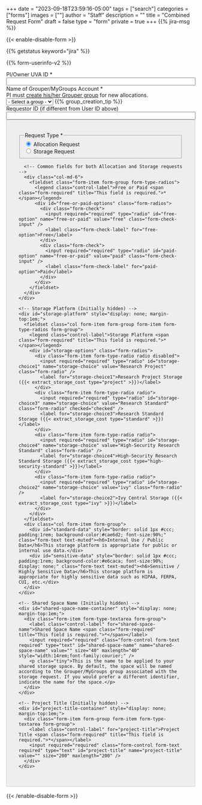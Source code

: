 +++
date = "2023-09-18T23:59:16-05:00"
tags = ["search"]
categories = ["forms"]
images = [""]
author = "Staff"
description = ""
title = "Combined Request Form"
draft = false
type = "form"
private = true
+++
{{% jira-msg %}}
<form action="https://uvarc-api.pods.uvarc.io/rest/general-support-request/" method="post" id="combined-request-form" class="needs-validation" novalidate accept-charset="UTF-8">
{{< enable-disable-form >}}
<div class="alert" id="response_message" role="alert" style="padding-bottom:0px;">
  <p id="form_post_response"></p>
</div>
<div>
  <input type="hidden" id="category" name="category" value="">
  <input type="hidden" id="allocation_type" name="Allocation Type" value="Combined Allocation and Storage Request">
  <input type="hidden" id="request_title" name="request_title" value="Combined Request: Allocation or Storage" />

  {{% getstatus keyword="jira" %}}

  {{% form-userinfo-v2 %}}

  <!-- Requestor Information -->
  <div class="form-item form-group form-type-textfield form-group">
    <label class="control-label" for="pi-uva-id">PI/Owner UVA ID <span class="form-required" title="This field is required.">*</span></label>
    <input required="required" class="form-control form-text required" type="text" id="pi-uva-id" name="pi-uva-id" value="" size="60" maxlength="128" />
  </div>
  <div class="form-item form-group form-item form-type-select form-group"> 
    <label class="control-label" for="mygroups-group">Name of Grouper/MyGroups Account <span class="form-required" title="This field is required.">*</span></label>
    <span style="font-weight:normal;"><br />PI must <a href="https://in.virginia.edu/how-to-request-group" target="_new">create his/her Grouper group</a> for new allocations.</span>
    <select required="required" class="form-control form-select required" id="mygroups-group" name="mygroups-group">
      <option value="">- Select a group -</option>
    </select>
    {{% group_creation_tip %}}
  </div>
  <div class="form-item form-group form-type-textfield form-group">
    <label class="control-label" for="requestor-id">Requestor ID (if different from User ID above)</label>
    <input class="form-control form-text" type="text" id="requestor-id" name="requestor-id" value="" size="60" maxlength="128" />
  </div>
  <div class="container" style="padding:2rem;background-color:#eee;border:solid 1px #ccc;margin-bottom:1rem;">
    <div class="row">
      <!-- Request Type selection -->
      <div class="col-md-6">
        <fieldset class="form-item form-group form-type-radios">
          <legend class="control-label">Request Type <span class="form-required" title="This field is required.">*</span></legend>
          <div id="request-type-options" class="form-radios">
            <div class="form-check">
              <input required="required" type="radio" id="request-type-allocation" name="request-type" value="allocation" class="form-check-input" checked="checked" />
              <label class="form-check-label" for="request-type-allocation">Allocation Request</label>
            </div>
            <div class="form-check">
              <input required="required" type="radio" id="request-type-storage" name="request-type" value="storage" class="form-check-input" />
              <label class="form-check-label" for="request-type-storage">Storage Request</label>
            </div>
          </div>
        </fieldset>
      </div>

      <!-- Common fields for both Allocation and Storage requests -->
      <div class="col-md-6">
        <fieldset class="form-item form-group form-type-radios">
          <legend class="control-label">Free or Paid <span class="form-required" title="This field is required.">*</span></legend>
          <div id="free-or-paid-options" class="form-radios">
            <div class="form-check">
              <input required="required" type="radio" id="free-option" name="free-or-paid" value="free" class="form-check-input" />
              <label class="form-check-label" for="free-option">Free</label>
            </div>
            <div class="form-check">
              <input required="required" type="radio" id="paid-option" name="free-or-paid" value="paid" class="form-check-input" />
              <label class="form-check-label" for="paid-option">Paid</label>
            </div>
          </div>
        </fieldset>
      </div>
    </div>
  </div>

  <!-- Allocation Request Fields -->
  <div id="allocation-fields" style="display: none; margin-top:1em; padding:2rem;background-color:#eee;border:solid 1px #ccc;">
    <h3>Allocation Request</h3> 
    <hr size="1" />
    <fieldset class="form-item form-group form-type-radios form-group">
      <legend class="control-label">New or Renewal <span class="form-required" title="This field is required.">*</span></legend>
      <div class="row">
        <div id="new-or-renewal-options" class="form-radios col">
          <div class="form-item form-type-radio radio">
            <input required="required" type="radio" id="new-or-renewal-1" name="new-or-renewal" value="new" checked="checked" class="form-radio" />
            <label class="control-label" for="new-or-renewal-1">New</label>
          </div>
          <div class="form-item form-type-radio radio">
            <input required="required" type="radio" id="new-or-renewal-2" name="new-or-renewal" value="renewal" class="form-radio" />
            <label class="control-label" for="new-or-renewal-2">Renewal</label>
          </div>
        </div>
        <div class="help-block col">If this is your first request, select New. Otherwise select Renewal.</div>
      </div>
    </fieldset>
    
    <!-- Project Name for New Allocation (Initially hidden) -->
    <div id="new-project-name-container" style="display: none; margin-top:1em;">
      <div class="form-item form-group form-type-textfield form-group">
        <label class="control-label" for="new-project-name">Project Name <span class="form-required" title="This field is required.">*</span></label>
        <input required="required" class="form-control form-text required" type="text" id="new-project-name" name="new-project-name" value="" size="60" maxlength="128" />
      </div>
    </div>

    <!-- Existing Projects for Renewal (Initially hidden) -->
    <div id="existing-projects-allocation" style="display: none; margin-top:1em;">
      <fieldset>
        <legend class="control-label">Select Existing Project <span class="form-required" title="This field is required.">*</span></legend>
        <table class="table table-bordered table-hover">
          <thead>
            <tr>
              <th>Select</th>
              <th>Project Name</th>
              <th>Number of SUs</th>
              <th>Data Science Capstone</th>
            </tr>
          </thead>
          <tbody>
            <tr class="project-row" data-project="project1">
              <td>
                <input type="radio" id="project1-allocation" name="existing-project-allocation" value="project1" class="form-radio project-select">
              </td>
              <td><label for="project1-allocation">Project 1</label></td>
              <td>50,000</td>
              <td>Yes</td>
            </tr>
            <tr class="project-row" data-project="project2">
              <td>
                <input type="radio" id="project2-allocation" name="existing-project-allocation" value="project2" class="form-radio project-select">
              </td>
              <td><label for="project2-allocation">Project 2</label></td>
              <td>100,000</td>
              <td>No</td>
            </tr>
            <tr class="project-row" data-project="project3">
              <td>
                <input type="radio" id="project3-allocation" name="existing-project-allocation" value="project3" class="form-radio project-select">
              </td>
              <td><label for="project3-allocation">Project 3</label></td>
              <td>75,000</td>
              <td>Yes</td>
            </tr>
          </tbody>
        </table>
      </fieldset>
    </div>

    <!-- School of Data Science Capstone project field -->
    <div id="capstone-project-container" style="display: none; margin-top:1em;">
      <fieldset class="form-item form-group form-type-radios form-group">
        <legend class="control-label">Is this allocation for a School of Data Science Capstone project? <span class="form-required" title="This field is required.">*</span></legend>
        <div class="row">
          <div id="for-capstone" class="form-radios col">
            <div class="form-item form-type-radio radio">
              <input required="required" type="radio" id="for-capstone-yes" name="for-capstone" value="yes" class="form-radio" />
              <label class="control-label" for="for-capstone-yes">Yes</label>
            </div>
            <div class="form-item form-type-radio radio">
              <input required="required" type="radio" id="for-capstone-no" name="for-capstone" value="no" checked="checked" class="form-radio" />
              <label class="control-label" for="for-capstone-no">No</label>
            </div>
          </div>
        </div>
      </fieldset>
    </div>

    <div class="form-item form-type-textarea form-group"> 
      <label class="control-label" id="new-descr" for="project-description">Description of Research Project <span class="form-required" title="This field is required.">*</span></label>
      <label class="control-label" id="renewal-descr" for="project-description" style="display: none; margin-top:1em;">Briefly describe how you have used Rivanna/Afton in your research. Please include conference presentations, journal articles, other publications, or grant proposals that cite Rivanna. <span class="form-required" title="This field is required.">*</span></label>
      <div class="form-textarea-wrapper resizable"><textarea required="required" class="form-control form-textarea required" id="project-description" name="project-description" cols="60" rows="8"></textarea>
      </div>
    </div>
  </div>

  <!-- Storage Request Fields -->
  <div id="storage-fields" style="display: none; margin-top:1em; padding:2rem;background-color:#eee;border:solid 1px #ccc;">
    <h3>Storage Request</h3>
    <hr size="1" />
    <div class="row">
      <div class="col form-item form-group form-item form-type-radios form-group">
        <fieldset>
          <legend class="control-label">New or Change Existing<span class="form-required" title="This field is required.">*</span></legend>
          <div id="type-of-request" class="form-radios">
            <div class="form-item form-type-radio radio">
              <input required="required" type="radio" id="type-of-request-new" name="type-of-request" value="new-storage" class="form-radio">
              <label for="type-of-request-new">Create new storage share</label>
            </div>
            <div class="form-item form-type-radio radio">
              <input required="required" type="radio" id="type-of-request-increase" name="type-of-request" value="increase-storage" class="form-radio">
              <label for="type-of-request-increase">Increase size of existing share</label>
            </div>
            <div class="form-item form-type-radio radio">
              <input required="required" type="radio" id="type-of-request-decrease" name="type-of-request" value="decrease-storage" class="form-radio">
              <label for="type-of-request-decrease">Decrease size of existing share</label>
            </div>
            <div class="form-item form-type-radio radio">
              <input required="required" type="radio" id="type-of-request-retire" name="type-of-request" value="retire-storage" class="form-radio">
              <label for="type-of-request-retire">Retire existing share</label>
            </div>
          </div>
        </fieldset>
      </div>
      <div class="col form-item form-group">
        <label class="control-label" for="capacity">Space (TB) <span class="form-required" title="This field is required.">*</span></label>
        <input class="form-control required" type="number" min="1" max="200" required="required" id="capacity" name="capacity" value="0" style="width:8rem;">
        <p class="tiny">The size of storage to be created/retired, or the amount of the increase/decrease to your storage. Specify in 1TB increments.</p>
      </div>
    </div>

    <!-- Existing Projects for Storage (Initially hidden) -->
    <div id="existing-projects-storage" style="display: none; margin-top:1em;">
      <fieldset>
        <legend class="control-label">Select Existing Project <span class="form-required" title="This field is required.">*</span></legend>
        <table class="table table-bordered table-hover">
          <thead>
            <tr>
              <th>Select</th>
              <th>Project Name</th>
              <th>Shared Allocation Space</th>
              <th>Current Storage Size</th>
            </tr>
          </thead>
          <tbody>
            <tr>
              <td>
                <input type="radio" id="project1-storage" name="existing-project-storage" value="project1" class="form-radio">
              </td>
              <td><label for="project1-storage">Project 1</label></td>
              <td>researchLab1</td>
              <td>50 TB</td>
            </tr>
            <tr>
              <td>
                <input type="radio" id="project2-storage" name="existing-project-storage" value="project2" class="form-radio">
              </td>
<td><label for="project2-storage">Project 2</label></td>
              <td>dataScience2</td>
              <td>1 TB</td>
            </tr>
            <tr>
              <td>
                <input type="radio" id="project3-storage" name="existing-project-storage" value="project3" class="form-radio">
              </td>
              <td><label for="project3-storage">Project 3</label></td>
              <td>bioInformatics3</td>
              <td>2 TB</td>
            </tr>
          </tbody>
        </table>
      </fieldset>
    </div>
   
    <!-- Storage Platform (Initially hidden) -->
    <div id="storage-platform" style="display: none; margin-top:1em;">
      <fieldset class="col form-item form-group form-item form-type-radios form-group">
        <legend class="control-label">Storage Platform <span class="form-required" title="This field is required.">*</span></legend>
        <div id="storage-options" class="form-radios">
          <div class="form-item form-type-radio radio disabled">
            <input required="required" type="radio" id="storage-choice1" name="storage-choice" value="Research Project" class="form-radio" />
            <label for="storage-choice1">Research Project Storage ({{< extract_storage_cost type="project" >}})</label>
          </div>
          <div class="form-item form-type-radio radio">
            <input required="required" type="radio" id="storage-choice3" name="storage-choice" value="Research Standard" class="form-radio" checked="checked" />
            <label for="storage-choice3">Research Standard Storage ({{< extract_storage_cost type="standard" >}})</label>
          </div>
          <div class="form-item form-type-radio radio">
            <input required="required" type="radio" id="storage-choice4" name="storage-choice" value="High-Security Research Standard" class="form-radio" />
            <label for="storage-choice4">High-Security Research Standard Storage ({{< extract_storage_cost type="high-security-standard" >}})</label>
          </div>
          <div class="form-item form-type-radio radio">
            <input required="required" type="radio" id="storage-choice2" name="storage-choice" value="ivy" class="form-radio" />
            <label for="storage-choice2">Ivy Central Storage ({{< extract_storage_cost type="ivy" >}})</label>
          </div>
        </div>
      </fieldset>
      <div class="col form-item form-group">
        <div id="standard-data" style="border: solid 1px #ccc; padding:1rem; background-color:#cae6d2; font-size:90%;" class="form-text text-muted"><h6>Internal Use / Public Data</h6>This storage platform is appropriate for public or internal use data.</div>
        <div id="sensitive-data" style="border: solid 1px #ccc; padding:1rem; background-color:#e6caca; font-size:90%; display: none;" class="form-text text-muted"><h6>Sensitive / Highly Sensitive Data</h6>This storage platform is appropriate for highly sensitive data such as HIPAA, FERPA, CUI, etc.</div>
      </div>
    </div>

    <!-- Shared Space Name (Initially hidden) -->
    <div id="shared-space-name-container" style="display: none; margin-top:1em;">
      <div class="form-item form-type-textarea form-group">
        <label class="control-label" for="shared-space-name">Shared Space Name <span class="form-required" title="This field is required.">*</span></label>
        <input required="required" class="form-control form-text required" type="text" id="shared-space-name" name="shared-space-name" value="" size="40" maxlength="40" style="width:14rem;font-family:courier;" />
        <p class="tiny">This is the name to be applied to your shared storage space. By default, the space will be named according to the Grouper/MyGroups group associated with the storage request. If you would prefer a different identifier, indicate the name for the space.</p>
      </div>
    </div>

    <!-- Project Title (Initially hidden) -->
    <div id="project-title-container" style="display: none; margin-top:1em;">
      <div class="form-item form-group form-item form-type-textarea form-group"> 
        <label class="control-label" for="project-title">Project Title <span class="form-required" title="This field is required.">*</span></label>
        <input required="required" class="form-control form-text required" type="text" id="project-title" name="project-title" value="" size="200" maxlength="200" />
      </div>
    </div>
  </div>

  <!-- Billing Information Section (Initially hidden) -->
  <div id="billing-information" style="display: none; margin-top:1em; padding:2rem;background-color:#eee;border:solid 1px #ccc;">
    <h3>Payment Information</h3>
    <hr size="1" />
    <div class="form-item form-group form-type-textfield form-group">
      <label class="control-label" for="fdm-id">FDM ID <span class="form-required" title="This field is required.">*</span></label>
      <input required="required" class="form-control form-text required" type="text" id="fdm-id" name="fdm-id" value="" size="60" maxlength="128" />
    </div>
    {{% billing-fdm %}}
  </div>

  <!-- Data Agreement and Submit Button (outside of both allocation and storage fields) -->
  <div id="common-fields" style="display: none; margin-top:1em; padding:2rem;background-color:#eee;border:solid 1px #ccc;">
    <div class="form-check form-item form-group" style="margin-top:1rem;">
      <label class="control-label" for="data-agreement">Data Agreement <span class="form-required" title="This field is required.">*</span></label>
      <label class="form-check-label" for="data-agreement">
        The owner of these services assumes all responsibility for complying with state, federal, and international data retention laws. Researchers may be required to keep data securely stored for years after a project has ended and should plan accordingly. University of Virginia researchers are strongly encouraged to use the <a href="https://recordsmanagement.virginia.edu/urma/overview" target="_new" style="font-weight:bold;">University Records Management Application (URMA)</a>, a web-based tool that automatically tracks when data can be safely transferred or destroyed.
      </label>
    </div>
    <div class="form-item form-group">
      <input class="form-check-input required" style="margin-left:4rem;" type="checkbox" value="" id="data-agreement">&nbsp;&nbsp; I understand
    </div>

    <div class="form-actions" id="submit-div" style="margin-top:1rem;">
      <hr size="1" style="">
      <p style="font-size:80%;">Please submit the form only once. If you receive an error message after submitting this request, please check your email to confirm that the submission completed.</p>
      <button class="button-primary btn btn-primary form-submit" id="submit" type="submit" name="op" value="Submit" disabled="">Submit</button>
    </div>
  </div>

</div>

{{< /enable-disable-form >}}
</form>

<script type="text/javascript" src="/js/user-session-v2.js"></script>
<script type="text/javascript" src="/js/response-message.js"></script>
<!-- <script type="text/javascript" src="/js/combined-form-scroll-fix.js"></script> -->
<script type="text/javascript" src="/js/combined-request-form.js"></script>
<script type="text/javascript" src="/js/allocation-request.js"></script>